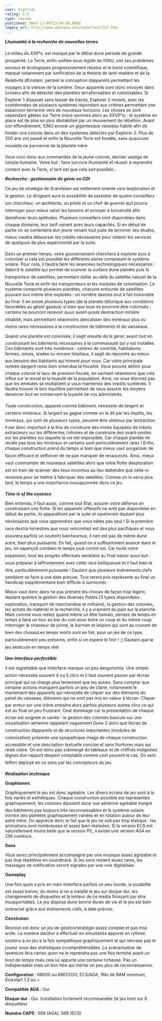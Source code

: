 ```yaml
---
user: Sigfrodi
rating: 3.5
type: review
published: 2003-12-06T23:00:00.000Z
legacy_url: http://www.emunova.net/veda/test/337.htm
---
```

**_Lhumanité à la recherche de nouvelles terres_**  

  

Le milieu du XXII°s. est marqué par le début dune période de grande prospérité. La Terre, enfin unifiée sous légide de lONU, voit ses problèmes sociaux et écologiques progressivement résolus et le bond scientifique, marqué notamment par lunification de la théorie de lanti-matière et de la Relativité dEinstein, permet la conception dappareils permettant les voyages à la vitesse de la lumière. Deux appareils sont donc envoyés dans lunivers afin de détecter des planètes terraformables et colonisables. Si Explorer 1 disparaît sans laisser de traces, Explorer 2 revient, avec les coordonnées de plusieurs systèmes répondant aux critères permettant une expansion terrienne vers de nouveaux horizons. Les choses se sont cependant gâtées sur Terre (nous sommes alors au XXVII°s) : le système en place est de plus en plus déstabilisé par un mouvement de rébellion. Avant son effondrement, lONU envoie un gigantesque vaisseau habité afin de fonder une colonie dans un des systèmes détectés par Explorer 2\. Plus de 200 ans ont passé et enfin la Nouvelle Terre est fondée, sans quaucune nouvelle ne parvienne de la planète mère  

  

Vous voici donc aux commandes de la jeune colonie, dernier vestige de lutopie humaine. Votre but : faire survivre lhumanité et réussir à reprendre contact avec la Terre, si tant est que cela soit possible...  

  

**_Recherche : gestionnaire de génie en CDI_**  

  

Ce jeu de stratégie de Grandslam est nettement orienté vers lexploration et la gestion. Le dirigeant aura la possibilité de sassister de quatre conseillers (un chercheur, un architecte, un pilote et un chef de guerre) quil pourra interroger pour mieux saisir les besoins et envoyer à luniversité afin daméliorer leurs aptitudes. Plusieurs conseillers sont disponibles dans chaque domaine, leur tarif variant avec leurs capacités. Si en début de partie on se contentera dun jeune venant tout juste de terminer ses études, mieux vaudra débourser les crédits nécessaires pour obtenir les services de quelquun de plus expérimenté par la suite.  

  

Dans un premier temps, votre gouvernement cherchera à explorer puis à coloniser si cela est possible les différents astres composant le système solaire. Pour cela, il faudra faire les avancées technologiques nécessaires : dabord le satellite qui permet de scanner la surface dune planète puis le transporteur de satellites, permettant daller au-delà du satellite naturel de la Nouvelle Terre et enfin les transporteurs et les modules de colonisation. Le système comporte plusieurs planètes, chacune entourée de satellites pouvant eux même être exploités : un nombre dastres tout à fait honorable au final. Il en existe plusieurs types (de la planète tellurique aux conditions favorables au géant gazeux) si bien que tous ne pourront être colonisés : certains ne pourront recevoir quun avant-poste dextraction minière inhabité, mais permettant néanmoins dencaisser des minéraux plus ou moins rares nécessaires à la construction de bâtiments et de vaisseaux.  

  

Quand une planète est colonisée, il sagit ensuite de la gérer, avant tout en construisant les bâtiments nécessaires à la communauté qui y est installée. Ces bâtiments sont très nombreux : centres de contrôle, habitations, fermes, mines, stades ou encore hôpitaux, il sagit de répondre au mieux aux besoins des habitants qui triment pour vous. Car votre principale rentrée dargent reste bien entendue la fiscalité. Vous pouvez définir pour chaque colonie le taux de pression fiscale, en sachant néanmoins que cela influe sur le moral et la loyauté de la population. Ainsi, ne vous étonnez pas que les émeutes se multiplient si vous maintenez des impôts surélevés. Il faudra trouver le bon équilibre permettant de vous assurer les moyens davancer tout en conservant la loyauté de vos administrés.  

  

Toute construction, appareil comme bâtiment, nécessite de largent et certains minéraux. Si largent se gagne comme on la dit par les impôts, les minéraux, qui sont de plusieurs types, peuvent être obtenus par lextraction. Il est donc important à la fois de construire des mines équipées de robots extracteurs sur les différentes colonies et de construire des avant-postes sur les planètes sur laquelle la vie est impossible. Car chaque planète ne recèle pas tous les minéraux et certains sont particulièrement rares ! Enfin, chaque construction prend du temps si bien que mieux vaut sorganiser de façon efficace et sefforcer de ne pas manquer de ressources. Ainsi, mieux vaut commander de nouveaux satellites alors que votre flotte dexploration est en train de scanner des lieux inconnus au lieu dattendre que celle-ci revienne pour se mettre à fabriquer des satellites. Comme on le verra plus tard, le temps a une importance insoupçonnée dans ce jeu  

  

**_Time is of the essence_**  

  

Bien entendu, il faut aussi, comme tout Etat, assurer votre défense en construisant une flotte. Si les appareils offensifs ne sont pas disponibles en début de partie, ils apparaîtront par la suite et savèreront dautant plus nécessaires que vous apprendrez que vous nêtes pas seul ! Si la première race dextra-terrestres que vous rencontrez est des plus pacifiques et vous assurera parfois un soutient bienheureux, il nen est pas de même dune autre, bien plus puissante. En fait, quand on a suffisamment avancé dans le jeu, on saperçoit combien le temps joue contre soi. Car toute votre expansion, tous les progrès effectués semblent au final navoir quun but : vous préparer à laffrontement avec cette race belliqueuse et il faut bien le dire, particulièrement puissante ! Dautant que plusieurs événements clefs semblent se faire à une date précise. Tout retard pris représente au final un handicap supplémentaire bien difficile à surmonter.  

  

Mieux vaut donc alors ne pas prendre les choses de façon trop légère, dautant quentre la gestion des diverses flottes (3 types disponibles : exploration, transport de marchandise et militaire), la gestion des colonies, les achats de matériel et la recherche, il y a vraiment du pain sur la planche. Mais comme vous restez quand même un être humain, pensez de temps en temps à faire un tour au bar du coin pour boire un coup et du même coup interroger le chasseur de prime, le barman et lespion qui sont au courant de bien des chosesLes temps morts sont en fait, pour un jeu de ce type, particulièrement peu présents, enfin si on espère le finir ! ;) Dautant que le jeu sexécute en temps réel   

  

**_Une interface perfectible_**  

  

Il est regrettable que linterface manque un peu dergonomie. Une simple action nécessite souvent 4 ou 5 clics et il faut souvent passer par lécran principal qui se charge plus lentement que les autres. Sans compter que certaine actions manquent parfois un peu de clarté, notamment le maniement des appareils qui nécessite de cliquer sur des éléments du panel du vaisseau, éléments qui ne sont pas mis en valeur à lécran. Cliquer par erreur sur une icône entraîne alors parfois plusieurs autres clics ce qui est au final un peu frustrant. Cest dommage car la présentation de chaque écran est soignée et variée : la gestion des colonies bascule sur une visualisation aérienne rappelant vaguement _Dune 2_ alors que lécran de construction dappareils et de structures importantes (modules de colonisation) présente une sympathique image de chaque construction accessible et une description textuelle concise et sans fioritures mais qui reste claire. On est donc pas submergé de tableaux et de chiffres indigestes dignes dun rapport dexpert comptable comme cest souvent le cas. On sent leffort déployé en ce sens par les concepteurs du jeu.  

  

**_Réalisation technique_**  

  

**Graphismes**  

  

Graphiquement le jeu est donc agréable. Les divers écrans de jeu sont à la fois variés et esthétiques. Chaque construction possible est représentée graphiquement, les colonies diposent dune vue aérienne agréable malgré des bâtiments pas toujours très reconnaissables et le système solaire montre des planètes graphiquement variées et en rotation autour de leur astre mère. On apprécie donc le fait que le jeu ne soit pas trop statique : les animations sont nombreuses et assez bien réalisées. Si la version ECS est naturellement moins belle que la version PC, il existe une version AGA en 256 couleurs.  

  

**Sons**  

  

Vous serez principalement accompagné par une musique assez agréable et pas trop répétitive en soundtrack. Si les sons restent assez rares, les messages de notification seront signalés par une voix digitalisée.  

  

**Gameplay**  

  

Une fois quon a pris en main linterface parfois un peu lourde, la jouabilité est assez bonne, du moins si on a installé le jeu sur disque dur, les changements de disquettes et la lenteur de ce média finissant par être insupportables. Le jeu dispose dune bonne durée de vie et le jeu est bien scénarisé grâce aux événements clefs, à date précise.  

  

**Conclusion**  

  

Reunion est donc un jeu de gestion/stratégie assez complet et pas trop aride. Le nombre daction à effectuer en simultanés apporte un rythme soutenu à un jeu à la fois sympathique graphiquement et qui nécrase pas le joueur sous des statistiques incompréhensibles. La scénarisation de laventure fera certes quon ne le reprendra pas une fois terminé avant un bout de temps mais cela lui apporte une certaine richesse. Pas un indispensable mais un bon titre qui mérite un peu plus de reconnaissance.  

  

**Configuration** : 68000 ou 68ECO20, ECS/AGA, 1Mo de RAM minimum, Kickstart 1.3 ou +  

  

**Compatible AGA** : Oui  

  

**Disque dur** : Oui. Installation fortement recommandée (le jeu tient sur 6 disquettes)  

  

**Numéro CAPS** : 568 (AGA), 569 (ECS)